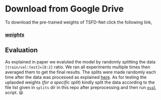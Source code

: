 # Download from Google Drive

To download the pre-trained weights of TSFD-Net click the following link,
### *[weights](https://drive.google.com/drive/folders/1XrPpOD9G3nbqWhDfjOynrLGGbEI06DDD?usp=sharing)*

## Evaluation

As explained in paper we evaluted the model by randomly splitting the data `[train/val:test]=[8:2]` ratio. We ran all experiments multiple times then averaged them to get the final results. The splits were made randomly each time after the data was processed as explained [here](https://github.com/Mr-TalhaIlyas/Prerpcessing-PanNuke-Nuclei-Instance-Segmentation-Dataset). As for testing the uplaoded weights (*for a specific split*) kindly split the data according to the file list given in `splits` dir in this repo after preprocessing and then run [`eval`](https://github.com/Mr-TalhaIlyas/TSFD/tree/master/eval) script. 😃






